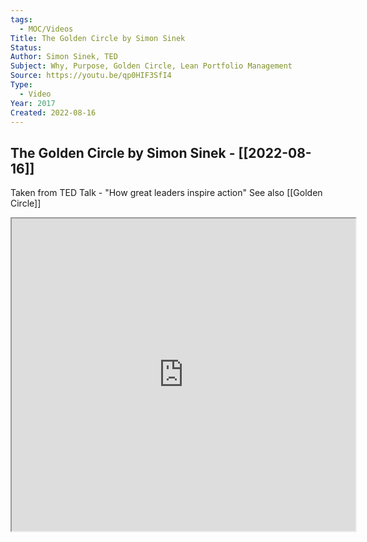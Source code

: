 ```yaml
---
tags:
  - MOC/Videos
Title: The Golden Circle by Simon Sinek
Status: 
Author: Simon Sinek, TED
Subject: Why, Purpose, Golden Circle, Lean Portfolio Management
Source: https://youtu.be/qp0HIF3SfI4
Type:
  - Video
Year: 2017
Created: 2022-08-16
---
```

## The Golden Circle by Simon Sinek - [[2022-08-16]]

Taken from TED Talk - "How great leaders inspire action"
See also [[Golden Circle]]

<iframe src="https://www.youtube.com/watch?v=i-89IO5M7Lc&ab_channel=EduSparkz" height=500 width=550></iframe>
